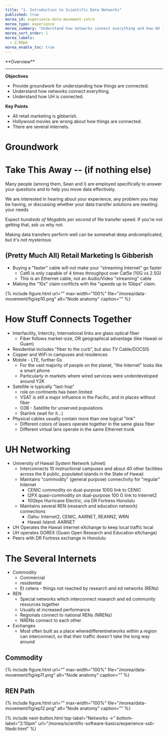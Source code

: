 ```yaml
---
title: "1. Introduction to Scientific Data Networks"
published: true
morea_id: experience-data-movement-intro
morea_type: experience
morea_summary: "Understand how networks connect everything and how UH is connected."
morea_sort_order: 1
morea_labels:
  - 2:00pm
morea_enable_toc: true
---
```


<div class="alert alert-success mt-3" role="alert" markdown="1">
<i class="fa-solid fa-globe fa-xl"></i> **Overview**
<hr/>
 
 **Objectives**
  * Provide groundwork for understanding how things are connected.
  * Understand how networks connect everything. 
  * Understand how UH is connected. 

**Key Points**
  * All retail marketing is gibberish. 
  * Hollywood movies are wrong about how things are connected. 
  * There are several internets. 
</div>

# Groundwork

# Take This Away -- (if nothing else)

Many people (among them, Sean and I) are employed specifically to answer your questions and to help you move data effectively.

We are interested in hearing about your experience\, any problem you may be having, or discussing whether your data transfer solutions are meeting your needs

Expect _hundreds of Megabits per second_ of file transfer speed\. If you're not getting that\, ask us why not\.

Making data transfers perform well can be somewhat deep andcomplicated\, but it's _not mysterious_
<div class="alert alert-info" role="alert" markdown="1">

## (Pretty Much All) Retail Marketing Is Gibberish 
* Buying a "faster" cable will not make your "streaming Internet" go faster
   * Cat6 is only capable of 4 times throughput over Cat5e (10G vs 2.5G)
   * This is an Ethernet cable, not an Audio/Video "streaming" cable
 * Making the "10x" claim conflicts with the "speeds up to 1Gbps" claim.

</div>

{% include figure.html url="" max-width="100%" file="/morea/data-movement/fig/ep10.png" alt="Node anatomy" caption="" %}

# How Stuff Connects Together

* Interfacility, Intercity, International links are glass optical fiber
  * Fiber follows market-size, OR geographical advantage (like Hawaii or Guam)
* Residential includes "fiber to the curb", but also TV Cable/DOCSIS
* Copper and WiFi in campuses and residences
* Mobile - LTE, further Gs
  * For the vast majority of people on the planet, "the Internet" looks like a smart phone
  * Particularly in markets where wired services were underdeveloped around Y2K
* Satellite is typically "last-hop"
  * role on continents has been limited
  * VSAT is still a major influence in the Pacific, and in places without fiber
  * O3B - Satellite for unserved populations
  * Starlink (wait for it…)
* Physical cables usually contain more than one logical "link"
  * Different colors of lasers operate together in the same glass fiber
  * Different virtual lans operate in the same Ethernet trunk

# UH Networking

* University of Hawaii System Network (uhnet)
  * Interconnects 10 instructional campuses and about 40 other facilities across the 6 public, populated islands in the State of Hawaii
  * Maintains "commodity" (general purpose) connectivity for "regular" Internet
    * CENIC commodity on dual-purpose 100G link to CENIC
    * I2PX quasi-commodity on dual-purpose 100 G link to Internet2
    * 10Gbps Hurricane Electric, via DR Fortress Honolulu
  * Maintains several REN (research and education network) connections
    * Oahu: Internet2, CENIC, AARNET, REANNZ, WRN
    * Hawaii Island: AARNET
* UH Operates the Hawaii Internet eXchange to keep local traffic local
* UH operates GOREX (Guam Open Research and Education eXchange)
* Peers with DR Fortress exchange in Honolulu

# The Several Internets

* Commodity
  * Commercial
  * residential
  * Et cetera - things not reached by research and ed networks (RENs)
* REN
  * Special networks which interconnect research and ed community resources together
  * Usually at increased performance
  * Regionals connect to national RENs (NRENs)
  * NRENs connect to each other
* Exchanges
  * Most often built as a place wheredifferentnetworks within a region can interconnect, so that their traffic doesn't take the long way around

## Commodity

{% include figure.html url="" max-width="100%" file="/morea/data-movement/fig/ep11.png" alt="Node anatomy" caption="" %}

## REN Path

{% include figure.html url="" max-width="100%" file="/morea/data-movement/fig/ep12.png" alt="Node anatomy" caption="" %}


{% include next-button.html
  top-label="Networks ->"
  bottom-label="2:10pm"
  url="/morea/scientific-software-basics/experience-ssb-filedir.html" %}
